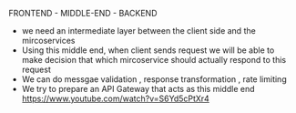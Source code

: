 FRONTEND - MIDDLE-END - BACKEND

- we need an intermediate layer between the client side and the mircoservices
- Using this middle end, when client sends request we will be able to make decision that which mircoservice should actually respond to this request
- We can do messgae validation , response transformation , rate limiting
- We try to prepare an API Gateway that acts as this middle end
https://www.youtube.com/watch?v=S6Yd5cPtXr4